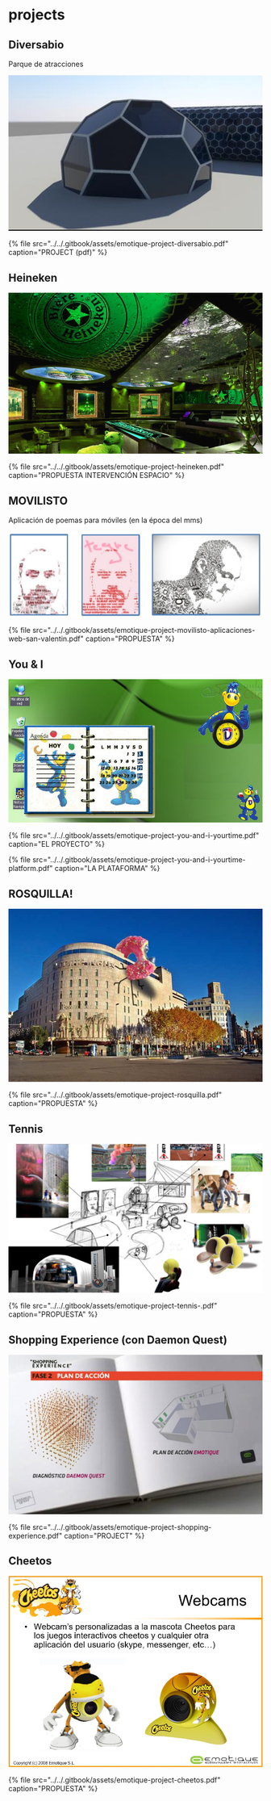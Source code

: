 # projects

## Diversabio

Parque de atracciones

![](../../.gitbook/assets/emotique-project-diversabio-1-.jpg)

{% file src="../../.gitbook/assets/emotique-project-diversabio.pdf" caption="PROJECT \(pdf\)" %}

## Heineken

![](../../.gitbook/assets/emotique-project-heineken.jpg)

{% file src="../../.gitbook/assets/emotique-project-heineken.pdf" caption="PROPUESTA INTERVENCIÓN ESPACIO" %}

## MOVILISTO

Aplicación de poemas para móviles \(en la época del mms\)

![](../../.gitbook/assets/emotique-project-movilisto-aplicaciones-web-san-valentin.jpg)

{% file src="../../.gitbook/assets/emotique-project-movilisto-aplicaciones-web-san-valentin.pdf" caption="PROPUESTA" %}

## You & I

![](../../.gitbook/assets/emotique-project-you-and-i-yourtime.jpg)

{% file src="../../.gitbook/assets/emotique-project-you-and-i-yourtime.pdf" caption="EL PROYECTO" %}

{% file src="../../.gitbook/assets/emotique-project-you-and-i-yourtime-platform.pdf" caption="LA PLATAFORMA" %}

## ROSQUILLA!

![](../../.gitbook/assets/emotique-project-rosquilla.jpg)

{% file src="../../.gitbook/assets/emotique-project-rosquilla.pdf" caption="PROPUESTA" %}

## Tennis

![](../../.gitbook/assets/emotique-project-tennis.jpg)

{% file src="../../.gitbook/assets/emotique-project-tennis-.pdf" caption="PROPUESTA" %}

## Shopping Experience \(con Daemon Quest\)

![](../../.gitbook/assets/emotique-project-shopping-experience.jpg)

{% file src="../../.gitbook/assets/emotique-project-shopping-experience.pdf" caption="PROJECT" %}

## Cheetos

![](../../.gitbook/assets/emotique-project-cheetos.jpg)

{% file src="../../.gitbook/assets/emotique-project-cheetos.pdf" caption="PROPUESTA" %}

